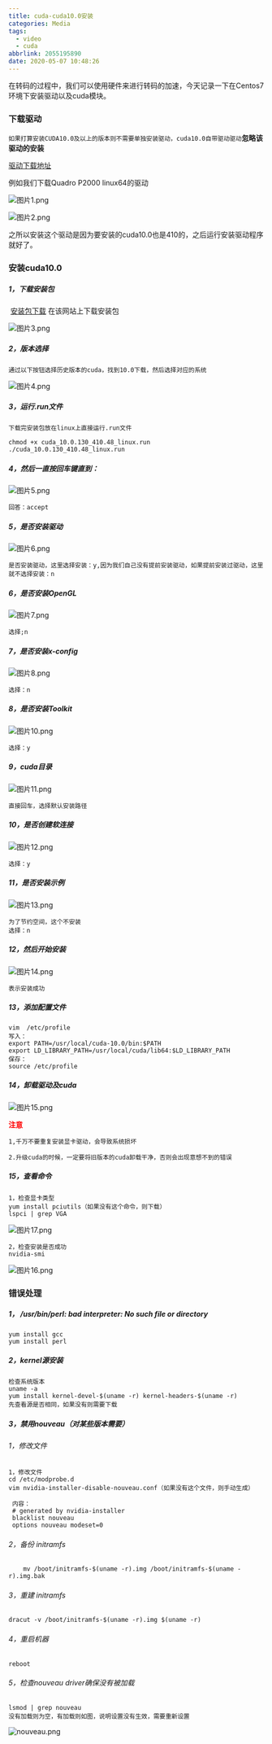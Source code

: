 ```yaml
---
title: cuda-cuda10.0安装
categories: Media
tags:
  - video
  - cuda
abbrlink: 2055195890
date: 2020-05-07 10:48:26
---
```


​		在转码的过程中，我们可以使用硬件来进行转码的加速，今天记录一下在Centos7环境下安装驱动以及cuda模块。

### 下载驱动

`如果打算安装CUDA10.0及以上的版本则不需要单独安装驱动，cuda10.0自带驱动驱动`**忽略该驱动的安装**

[驱动下载地址](https://www.nvidia.cn/Download/Find.aspx?lang=cn&QNF=1)

例如我们下载Quadro P2000 linux64的驱动

![图片1.png](/images/cuda/图片1.png)

![图片2.png](/images/cuda/图片2.png)

之所以安装这个驱动是因为要安装的cuda10.0也是410的，之后运行安装驱动程序就好了。



### 安装cuda10.0

##### 1，下载安装包

​	[安装包下载](https://developer.nvidia.com/cuda-downloads?target_os=Linux&target_arch=x86_64&target_distro=CentOS&target_version=7&target_type=runfilelocal)	在该网站上下载安装包

![图片3.png](/images/cuda/图片3.png)

##### 2，版本选择

~~~
通过以下按钮选择历史版本的cuda，找到10.0下载，然后选择对应的系统
~~~

![图片4.png](/images/cuda/图片4.png)

##### 3，运行.run文件

~~~
下载完安装包放在linux上直接运行.run文件

chmod +x cuda_10.0.130_410.48_linux.run 
./cuda_10.0.130_410.48_linux.run
~~~

##### 4，然后一直按回车键直到：

![图片5.png](/images/cuda/图片5.png)

~~~
回答：accept
~~~

##### 5，是否安装驱动

![图片6.png](/images/cuda/图片6.png)

~~~
是否安装驱动，这里选择安装：y,因为我们自己没有提前安装驱动，如果提前安装过驱动，这里就不选择安装：n
~~~

##### 6，是否安装OpenGL

![图片7.png](/images/cuda/图片7.png)

~~~
选择;n
~~~

##### 7，是否安装x-config

![图片8.png](/images/cuda/图片8.png)

~~~
选择：n
~~~

##### 8，是否安装Toolkit

![图片10.png](/images/cuda/图片10.png)

~~~
选择：y
~~~

##### 9，cuda目录

![图片11.png](/images/cuda/图片11.png)

~~~
直接回车，选择默认安装路径
~~~

##### 10，是否创建软连接

![图片12.png](/images/cuda/图片12.png)

~~~
选择：y
~~~

##### 11，是否安装示例

![图片13.png](/images/cuda/图片13.png)

~~~
为了节约空间，这个不安装
选择：n
~~~

##### 12，然后开始安装

![图片14.png](/images/cuda/图片14.png)

~~~
表示安装成功
~~~

##### 13，添加配置文件

~~~
vim  /etc/profile
写入：
export PATH=/usr/local/cuda-10.0/bin:$PATH
export LD_LIBRARY_PATH=/usr/local/cuda/lib64:$LD_LIBRARY_PATH
保存：
source /etc/profile
~~~

##### 14，卸载驱动及cuda

![图片15.png](/images/cuda/图片15.png)

<font color="red">**注意**</font>

`1,千万不要重复安装显卡驱动，会导致系统损坏`

`2.升级cuda的时候，一定要将旧版本的cuda卸载干净，否则会出现意想不到的错误`

##### 15，查看命令

~~~
1，检查显卡类型
yum install pciutils（如果没有这个命令，则下载）
lspci | grep VGA
~~~

![图片17.png](/images/cuda/图片17.png)

~~~
2，检查安装是否成功
nvidia-smi
~~~

![图片16.png](/images/cuda/图片16.png)



### 错误处理

##### 1， /usr/bin/perl: bad interpreter: No such file or directory

~~~
yum install gcc
yum install perl
~~~

##### 2，kernel源安装

~~~
检查系统版本
uname -a
yum install kernel-devel-$(uname -r) kernel-headers-$(uname -r)
先查看源是否相同，如果没有则需要下载
~~~

##### 3，禁用nouveau（对某些版本需要）

###### 1，修改文件

~~~
1，修改文件
cd /etc/modprobe.d
vim nvidia-installer-disable-nouveau.conf（如果没有这个文件，则手动生成）
 
 内容：
 # generated by nvidia-installer
 blacklist nouveau
 options nouveau modeset=0

~~~

###### 2，备份 initramfs

~~~
    mv /boot/initramfs-$(uname -r).img /boot/initramfs-$(uname -r).img.bak
~~~

###### 3，重建 initramfs

~~~
dracut -v /boot/initramfs-$(uname -r).img $(uname -r)
~~~

###### 4，重启机器

~~~
reboot
~~~

###### 5，检查nouveau driver确保没有被加载

~~~
lsmod | grep nouveau
没有加载则为空，有加载则如图，说明设置没有生效，需要重新设置
~~~

![nouveau.png](/images/cuda/nouveau.png)